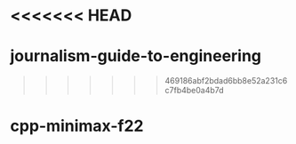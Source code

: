 <<<<<<< HEAD
=======
# journalism-guide-to-engineering
>>>>>>> 469186abf2bdad6bb8e52a231c6c7fb4be0a4b7d
# cpp-minimax-f22
